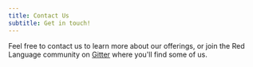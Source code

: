 ```yaml
---
title: Contact Us
subtitle: Get in touch!
---
```


Feel free to contact us to learn more about our offerings, or join
the Red Language community on [Gitter](https://gitter.im/red/red/welcome)
where you'll find some of us.
